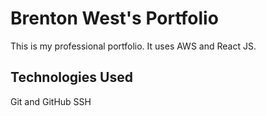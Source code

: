 # Brenton West's Portfolio
This is my professional portfolio. It uses AWS and React JS.

## Technologies Used
Git and GitHub
SSH
